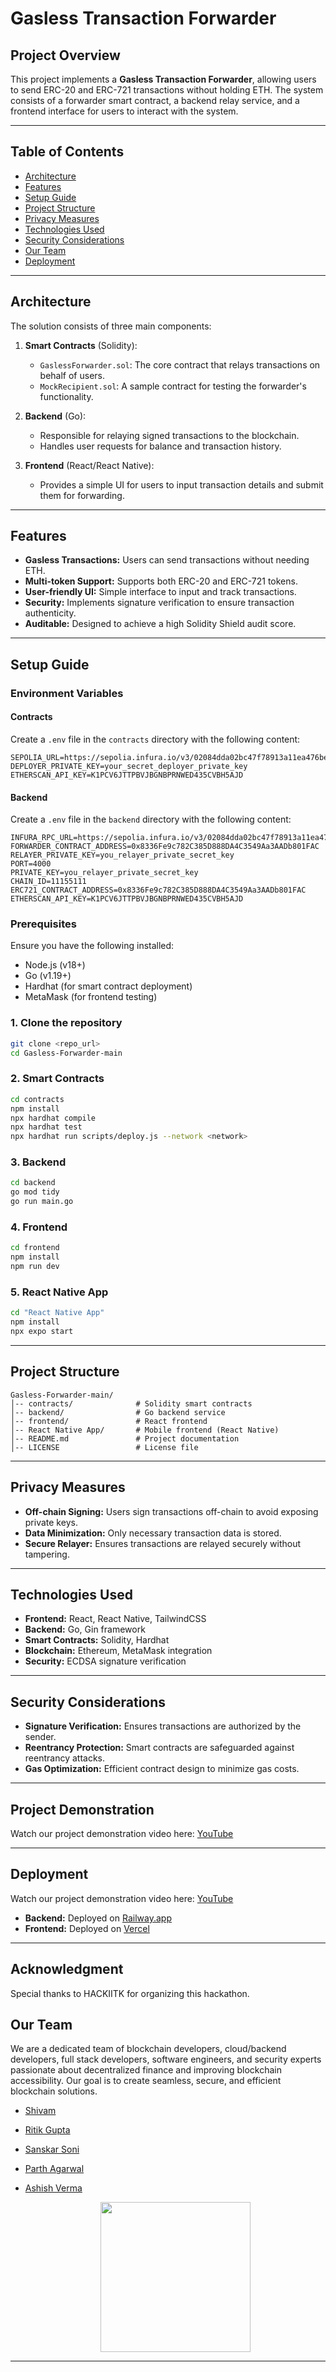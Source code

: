 # Gasless Transaction Forwarder

## Project Overview
This project implements a **Gasless Transaction Forwarder**, allowing users to send ERC-20 and ERC-721 transactions without holding ETH. The system consists of a forwarder smart contract, a backend relay service, and a frontend interface for users to interact with the system.

---

## Table of Contents
- [Architecture](#architecture)
- [Features](#features)
- [Setup Guide](#setup-guide)
- [Project Structure](#project-structure)
- [Privacy Measures](#privacy-measures)
- [Technologies Used](#technologies-used)
- [Security Considerations](#security-considerations)
- [Our Team](#our-team)
- [Deployment](#deployment)

---

## Architecture
The solution consists of three main components:

1. **Smart Contracts** (Solidity):
   - `GaslessForwarder.sol`: The core contract that relays transactions on behalf of users.
   - `MockRecipient.sol`: A sample contract for testing the forwarder's functionality.

2. **Backend** (Go):
   - Responsible for relaying signed transactions to the blockchain.
   - Handles user requests for balance and transaction history.

3. **Frontend** (React/React Native):
   - Provides a simple UI for users to input transaction details and submit them for forwarding.

---

## Features
- **Gasless Transactions:** Users can send transactions without needing ETH.
- **Multi-token Support:** Supports both ERC-20 and ERC-721 tokens.
- **User-friendly UI:** Simple interface to input and track transactions.
- **Security:** Implements signature verification to ensure transaction authenticity.
- **Auditable:** Designed to achieve a high Solidity Shield audit score.

---

## Setup Guide

### Environment Variables

#### Contracts
Create a `.env` file in the `contracts` directory with the following content:
```
SEPOLIA_URL=https://sepolia.infura.io/v3/02084dda02bc47f78913a11ea476be56
DEPLOYER_PRIVATE_KEY=your_secret_deployer_private_key
ETHERSCAN_API_KEY=K1PCV6JTTPBVJBGNBPRNWED435CVBH5AJD
```

#### Backend
Create a `.env` file in the `backend` directory with the following content:
```
INFURA_RPC_URL=https://sepolia.infura.io/v3/02084dda02bc47f78913a11ea476be56
FORWARDER_CONTRACT_ADDRESS=0x8336Fe9c782C385D888DA4C3549Aa3AADb801FAC
RELAYER_PRIVATE_KEY=you_relayer_private_secret_key
PORT=4000
PRIVATE_KEY=you_relayer_private_secret_key
CHAIN_ID=11155111
ERC721_CONTRACT_ADDRESS=0x8336Fe9c782C385D888DA4C3549Aa3AADb801FAC
ETHERSCAN_API_KEY=K1PCV6JTTPBVJBGNBPRNWED435CVBH5AJD
```


### Prerequisites
Ensure you have the following installed:
- Node.js (v18+)
- Go (v1.19+)
- Hardhat (for smart contract deployment)
- MetaMask (for frontend testing)

### 1. Clone the repository
```bash
git clone <repo_url>
cd Gasless-Forwarder-main
```

### 2. Smart Contracts
```bash
cd contracts
npm install
npx hardhat compile
npx hardhat test
npx hardhat run scripts/deploy.js --network <network>
```

### 3. Backend
```bash
cd backend
go mod tidy
go run main.go
```

### 4. Frontend
```bash
cd frontend
npm install
npm run dev
```

### 5. React Native App
```bash
cd "React Native App"
npm install
npx expo start
```

---

## Project Structure
```
Gasless-Forwarder-main/
│-- contracts/              # Solidity smart contracts
│-- backend/                # Go backend service
│-- frontend/               # React frontend
│-- React Native App/       # Mobile frontend (React Native)
│-- README.md               # Project documentation
│-- LICENSE                 # License file
```

---

## Privacy Measures
- **Off-chain Signing:** Users sign transactions off-chain to avoid exposing private keys.
- **Data Minimization:** Only necessary transaction data is stored.
- **Secure Relayer:** Ensures transactions are relayed securely without tampering.

---

## Technologies Used
- **Frontend:** React, React Native, TailwindCSS
- **Backend:** Go, Gin framework
- **Smart Contracts:** Solidity, Hardhat
- **Blockchain:** Ethereum, MetaMask integration
- **Security:** ECDSA signature verification

---

## Security Considerations
- **Signature Verification:** Ensures transactions are authorized by the sender.
- **Reentrancy Protection:** Smart contracts are safeguarded against reentrancy attacks.
- **Gas Optimization:** Efficient contract design to minimize gas costs.

---


## Project Demonstration
Watch our project demonstration video here: [YouTube](https://youtu.be/pHNOJeRUE5U?si=BOO7bKruFSp5W5Tv)

---

## Deployment
Watch our project demonstration video here: [YouTube](https://youtu.be/pHNOJeRUE5U?si=BOO7bKruFSp5W5Tv)
- **Backend:** Deployed on [Railway.app](https://backend-hackiitk.itshivam.me/)
- **Frontend:** Deployed on [Vercel](https://hackiitk.itshivam.me)

---

## Acknowledgment
Special thanks to HACKIITK for organizing this hackathon.
## Our Team
We are a dedicated team of blockchain developers, cloud/backend developers, full stack developers, software engineers, and security experts passionate about decentralized finance and improving blockchain accessibility. Our goal is to create seamless, secure, and efficient blockchain solutions.

- [Shivam](https://github.com/myselfshivams)
- [Ritik Gupta](https://github.com/ritikgupta06)
- [Sanskar Soni](https://github.com/sunscar-sony)
- [Parth Agarwal](https://github.com/TheInfernitex)
- [Ashish Verma](https://github.com/AshishJii)


  <div align="center">
        <a href="https://github.com/itshivams"><img src="https://itshivam.in/api/github-contributors?repo=itshivams/Gasless-Forwarder&theme=neon&layout=carousel" height="240" /></a>
    </div>

---

